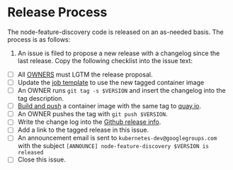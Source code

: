 # Release Process

The node-feature-discovery code is released on an as-needed basis. The process
is as follows:

1. An issue is filed to propose a new release with a changelog since the last
   release. Copy the following checklist into the issue text:

- [ ] All [OWNERS](OWNERS) must LGTM the release proposal.
- [ ] Update the [job template](node-feature-discovery-job.json.template) to use the new tagged container image
- [ ] An OWNER runs `git tag -s $VERSION` and insert the changelog into the tag description.
- [ ] [Build and push](https://github.com/kubernetes-incubator/node-feature-discovery#building-from-source) a container image with the same tag to [quay.io](https://quay.io/kubernetes_incubator).
- [ ] An OWNER pushes the tag with `git push $VERSION`.
- [ ] Write the change log into the [Github release info](https://github.com/kubernetes-incubator/node-feature-discovery/releases).
- [ ] Add a link to the tagged release in this issue.
- [ ] An announcement email is sent to `kubernetes-dev@googlegroups.com` with the
   subject `[ANNOUNCE] node-feature-discovery $VERSION is released`
- [ ] Close this issue.
